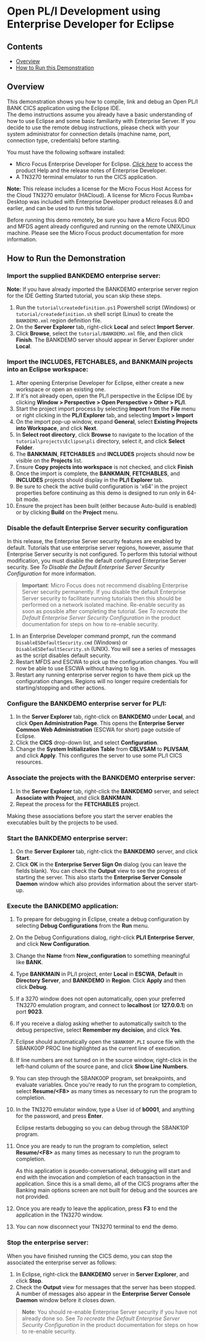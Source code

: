 # Open PL/I Development using Enterprise Developer for Eclipse
## Contents
- [Overview](#overview)
- [How to Run this Demonstration](#how-to-run-the-demonstration)

## Overview
This demonstration shows you how to compile, link and debug an Open PL/I BANK CICS application using the Eclipse IDE.  
The demo instructions assume you already have a basic understanding of how to use Eclipse and some basic familiarity with Enterprise Server.
If you decide to use the remote debug instructions, please check with your system administrator for connection details (machine name, port, connection type, credentials) before starting.

You must have the following software installed:

-   Micro Focus Enterprise Developer for Eclipse. [*Click here*](https://www.microfocus.com/documentation/enterprise-developer/) to access the product Help and the release notes of Enterprise Developer.
- A TN3270 terminal emulator to run the CICS application.

**Note:** This release includes a license for the Micro Focus Host Access for the Cloud TN3270 emulator (HACloud). A license for Micro Focus Rumba+ Desktop was included with Enterprise Developer product releases 8.0 and earlier, and can be used to run this tutorial.

Before running this demo remotely, be sure you have a Micro Focus RDO and MFDS agent already configured and running on the remote UNIX/Linux machine.
Please see the Micro Focus product documentation for more information.

## How to Run the Demonstration

### Import the supplied BANKDEMO enterprise server:

**Note:** If you have already imported the BANKDEMO enterprise server region for the IDE Getting Started tutorial, you scan skip these steps.

1. Run the `tutorial\createdefinition.ps1` Powershell script (Windows) or `tutorial/createdefinition.sh` shell script (Linux) to create the `BANKDEMO.xml` region definition file. 
2. On the **Server Explorer** tab, right-click **Local** and select **Import Server**.
4. Click **Browse**, select the `tutorial/BANKDEMO.xml` file, and then click **Finish**.
    The BANKDEMO server should appear in Server Explorer under **Local**.

### Import the INCLUDES, FETCHABLES, and BANKMAIN projects into an Eclipse workspace:

1. After opening Enterprise Developer for Eclipse, either create a new workspace or open an existing one.
2. If it's not already open, open the PL/I perspective in the Eclipse IDE by clicking **Window > Perspective > Open Perspective > Other > PL/I**.
3. Start the project import process by selecting **Import** from the **File** menu or right clicking in the **PL/I Explorer** tab, and selecting **Import > Import**
4. On the import pop-up window, expand **General**, select **Existing Projects into Workspace**, and click **Next**.
5. In **Select root directory**, click **Browse** to navigate to the location of the `tutorial\projects\Eclipse\pli` directory, select it, and click **Select Folder**.
6. The **BANKMAIN**, **FETCHABLES** and **INCLUDES** projects should now be visible on the **Projects** list.
7. Ensure **Copy projects into workspace** is not checked, and click **Finish**
8. Once the import is complete, the **BANKMAIN**, **FETCHABLES**, and **INCLUDES** projects should display in the **PL/I Explorer** tab.
9. Be sure to check the active build configuration is 'x64' in the project properties before continuing as this demo is designed to run only in 64-bit mode.
10.  Ensure the project has been built (either because Auto-build is enabled) or by clicking **Build** on the **Project** menu.

### Disable the default Enterprise Server security configuration

In this release, the Enterprise Server security features are enabled by default. Tutorials that use enterprise server regions, however, assume that Enterprise Server security is not configured. To perform this tutorial without modification, you must disable the default configured Enterprise Server security. See *To Disable the Default Enterprise Server Security Configuration* for more information.

> **Important**: Micro Focus does not recommend disabling Enterprise Server security permanently. If you disable the default Enterprise Server security to facilitate running tutorials then this should be performed on a network isolated machine. Re-enable security as soon as possible after completing the tutorial. See *To recreate the Default Enterprise Server Security Configuration* in the product documentation for steps on how to re-enable security. 

1. In an Enterprise Developer command prompt, run the command `DisableESDefaultSecurity.cmd` (Windows) or `DisableESDefaultSecurity.sh` (UNIX). You will see a series of messages as the script disables default security.
2. Restart MFDS and ESCWA to pick up the configuration changes. You will now be able to use ESCWA without having to log in.
3. Restart any running enterprise server region to have them pick up the configuration changes. Regions will no longer require credentials for starting/stopping and other actions.


### Configure the BANKDEMO enterprise server for PL/I:

1. In the **Server Explorer** tab, right-click on **BANKDEMO** under **Local**, and click **Open Administration Page**. This opens the **Enterprise Server Common Web Administration** (ESCWA for short)  page outside of Eclipse.
2. Click the **CICS** drop-down list, and select **Configuration**.
3. Change the **System Initialization Table** from **CBLVSAM** to **PLIVSAM**, and click **Apply**. This configures the server to use some PL/I CICS resources.

### Associate the projects with the BANKDEMO enterprise server:

1. In the **Server Explorer** tab, right-click the **BANKDEMO** server, and select **Associate with Project**, and click **BANKMAIN**.
2. Repeat the process for the **FETCHABLES** project. 

Making these associations before you start the server enables the executables built by the projects to be used.

### Start the BANKDEMO enterprise server:

1. On the **Server Explorer** tab, right-click the **BANKDEMO** server, and click **Start**.
2. Click **OK** in the **Enterprise Server Sign On** dialog (you can leave the fields blank). You can check the **Output** view to see the progress of starting the server. This also starts the **Enterprise Server Console Daemon** window which also provides information about the server start-up.

### Execute the BANKDEMO application:

1. To prepare for debugging in Eclipse, create a debug configuration by selecting **Debug Configurations** from the **Run** menu.
2. On the Debug Configurations dialog, right-click **PL/I Enterprise Server**, and click **New Configuration**.
3. Change the **Name** from **New_configuration** to something meaningful like **BANK**.
4. Type **BANKMAIN** in PL/I project, enter **Local** in **ESCWA**, **Default** in **Directory Server**, and **BANKDEMO** in **Region**. Click **Apply** and then click **Debug**.
5. If a 3270 window does not open automatically, open your preferred TN3270 emulation program, and connect to **localhost** (or **127.0.0.1**) on port **9023**.
6. If you receive a dialog asking whether to automatically switch to the debug perspective, select **Remember my decision**, and click **Yes**.
7. Eclipse should automatically open the `SBANK00P.PLI` source file with the SBANK00P PROC line highlighted as the current line of execution.
8. If line numbers are not turned on in the source window, right-click in the left-hand column of the source pane, and click **Show Line Numbers**.
9. You can step through the SBANK00P program, set breakpoints, and evaluate variables.  Once you're ready to run the program to completion, select **Resume/&lt;F8&gt;** as many times as necessary to run the program to completion.
10. In the TN3270 emulator window, type a User id of **b0001**, and anything for the password, and press **Enter**.
    
    Eclipse restarts debugging so you can debug through the SBANK10P program.          
12. Once you are ready to run the program to completion, select **Resume/&lt;F8&gt;** as many times as necessary to run the program to completion.      

    As this application is psuedo-conversational, debugging will start and end with the invocation and completion of each transaction in the application.  Since this is a small demo, all of the CICS programs after the Banking main options screen are not built for debug and the sources are not provided.
13. Once you are ready to leave the application, press **F3** to end the application in the TN3270 window.
14. You can now disconnect your TN3270 terminal to end the demo.

### Stop the enterprise server:
When you have finished running the CICS demo, you can stop the associated the enterprise server as follows:

1. In Eclipse, right-click the **BANKDEMO** server in **Server Explorer**, and click **Stop**.
2. Check the **Output** view for messages that the server has been stopped. A number of messages also appear in the **Enterprise Server Console Daemon** window before it closes down.

> **Note**: You should re-enable Enterprise Server security if you have not already done so. See *To recreate the Default Enterprise Server Security Configuration* in the product documentation for steps on how to re-enable security. 
